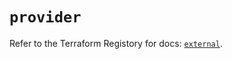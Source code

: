 # `provider`

Refer to the Terraform Registory for docs: [`external`](https://www.terraform.io/docs/providers/external).
